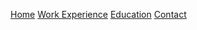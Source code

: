 [Home](index.markdown)
[Work Experience](work.markdown)
[Education](education.markdown)
[Contact](contact.markdown)
